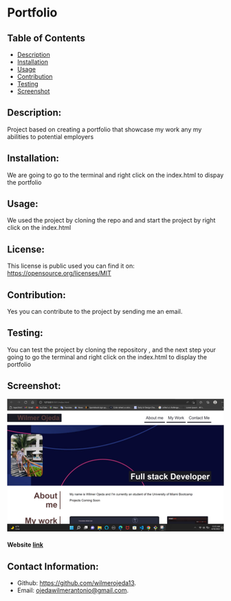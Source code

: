 # Portfolio

## Table of Contents
- [Description](#description)
- [Installation](#installation)
- [Usage](#usage)
- [Contribution](#contribution)
- [Testing](#testing)
- [Screenshot](#screenshot)

## Description:
Project based on creating a portfolio that showcase my work any my abilities to potential employers


## Installation:
We are going to go to the terminal and right click on the index.html to dispay the portfolio


## Usage:
We used the project by cloning the repo and and start the project by right click on the index.html


## License:
This license is public used you can find it on:
https://opensource.org/licenses/MIT


## Contribution:
Yes you can contribute to the project by sending me  an email.


## Testing:
You can test the project by cloning the repository , and the next step your going to go the terminal and right click on the index.html to display the portfolio


## Screenshot:
![alt text](./assets/images/Screenshot4.png)
#### Website [link](https://wilmerojeda13.github.io/PROFESSIONAL-PORTFOLIO/)


## Contact Information:
- Github: https://github.com/wilmerojeda13.
- Email: ojedawilmerantonio@gmail.com. 